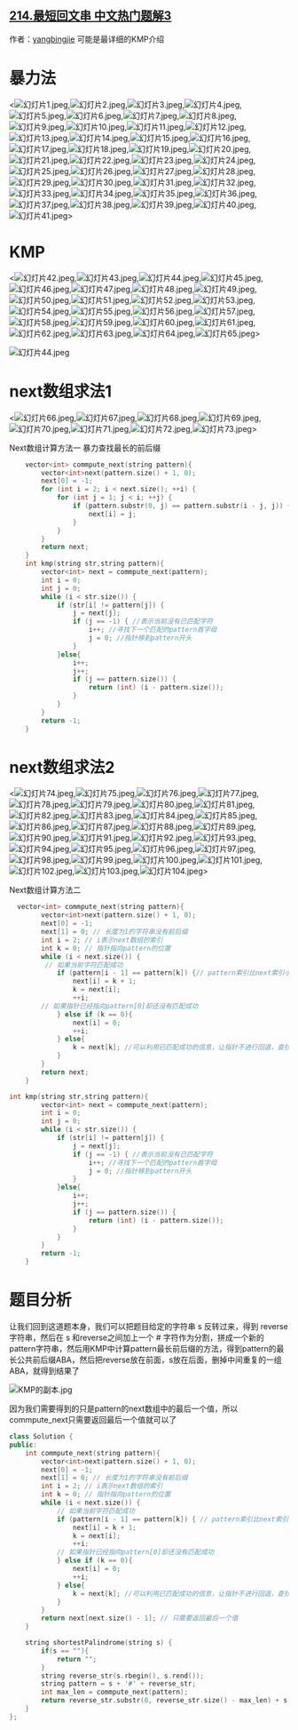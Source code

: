 ## [214.最短回文串 中文热门题解3](https://leetcode.cn/problems/shortest-palindrome/solutions/100000/tu-jie-kmpsuan-fa-by-yangbingjie)

作者：[yangbingjie](https://leetcode.cn/u/yangbingjie)
可能是最详细的KMP介绍
# 暴力法
<![幻灯片1.jpeg](https://pic.leetcode-cn.com/1598675197-QvppWZ-%E5%B9%BB%E7%81%AF%E7%89%871.jpeg),![幻灯片2.jpeg](https://pic.leetcode-cn.com/1598675213-nULmyj-%E5%B9%BB%E7%81%AF%E7%89%872.jpeg),![幻灯片3.jpeg](https://pic.leetcode-cn.com/1598675225-HROoGN-%E5%B9%BB%E7%81%AF%E7%89%873.jpeg),![幻灯片4.jpeg](https://pic.leetcode-cn.com/1598675280-moxLLg-%E5%B9%BB%E7%81%AF%E7%89%874.jpeg),![幻灯片5.jpeg](https://pic.leetcode-cn.com/1598675305-HkdyDC-%E5%B9%BB%E7%81%AF%E7%89%875.jpeg),![幻灯片6.jpeg](https://pic.leetcode-cn.com/1598675320-TvsRSz-%E5%B9%BB%E7%81%AF%E7%89%876.jpeg),![幻灯片7.jpeg](https://pic.leetcode-cn.com/1598675331-yNnHwj-%E5%B9%BB%E7%81%AF%E7%89%877.jpeg),![幻灯片8.jpeg](https://pic.leetcode-cn.com/1598675341-yKxfsS-%E5%B9%BB%E7%81%AF%E7%89%878.jpeg),![幻灯片9.jpeg](https://pic.leetcode-cn.com/1598675361-sizaKZ-%E5%B9%BB%E7%81%AF%E7%89%879.jpeg),![幻灯片10.jpeg](https://pic.leetcode-cn.com/1598675383-pfjFou-%E5%B9%BB%E7%81%AF%E7%89%8710.jpeg),![幻灯片11.jpeg](https://pic.leetcode-cn.com/1598675395-nVgFeR-%E5%B9%BB%E7%81%AF%E7%89%8711.jpeg),![幻灯片12.jpeg](https://pic.leetcode-cn.com/1598675441-PamPDq-%E5%B9%BB%E7%81%AF%E7%89%8712.jpeg),![幻灯片13.jpeg](https://pic.leetcode-cn.com/1598675455-QdDBif-%E5%B9%BB%E7%81%AF%E7%89%8713.jpeg),![幻灯片14.jpeg](https://pic.leetcode-cn.com/1598675467-KxFbsJ-%E5%B9%BB%E7%81%AF%E7%89%8714.jpeg),![幻灯片15.jpeg](https://pic.leetcode-cn.com/1598675474-jOkDiR-%E5%B9%BB%E7%81%AF%E7%89%8715.jpeg),![幻灯片16.jpeg](https://pic.leetcode-cn.com/1598675481-FybCEt-%E5%B9%BB%E7%81%AF%E7%89%8716.jpeg),![幻灯片17.jpeg](https://pic.leetcode-cn.com/1598675487-bsMmVM-%E5%B9%BB%E7%81%AF%E7%89%8717.jpeg),![幻灯片18.jpeg](https://pic.leetcode-cn.com/1598675495-UUAbUE-%E5%B9%BB%E7%81%AF%E7%89%8718.jpeg),![幻灯片19.jpeg](https://pic.leetcode-cn.com/1598675500-amHnMJ-%E5%B9%BB%E7%81%AF%E7%89%8719.jpeg),![幻灯片20.jpeg](https://pic.leetcode-cn.com/1598675508-rSMEFH-%E5%B9%BB%E7%81%AF%E7%89%8720.jpeg),![幻灯片21.jpeg](https://pic.leetcode-cn.com/1598675513-lAcAbf-%E5%B9%BB%E7%81%AF%E7%89%8721.jpeg),![幻灯片22.jpeg](https://pic.leetcode-cn.com/1598675518-PWDkXz-%E5%B9%BB%E7%81%AF%E7%89%8722.jpeg),![幻灯片23.jpeg](https://pic.leetcode-cn.com/1598675525-Udzkee-%E5%B9%BB%E7%81%AF%E7%89%8723.jpeg),![幻灯片24.jpeg](https://pic.leetcode-cn.com/1598675538-Tewpnz-%E5%B9%BB%E7%81%AF%E7%89%8724.jpeg),![幻灯片25.jpeg](https://pic.leetcode-cn.com/1598675560-kVlDnt-%E5%B9%BB%E7%81%AF%E7%89%8725.jpeg),![幻灯片26.jpeg](https://pic.leetcode-cn.com/1598675569-YQSmGP-%E5%B9%BB%E7%81%AF%E7%89%8726.jpeg),![幻灯片27.jpeg](https://pic.leetcode-cn.com/1598675582-sgyaxD-%E5%B9%BB%E7%81%AF%E7%89%8727.jpeg),![幻灯片28.jpeg](https://pic.leetcode-cn.com/1598675614-kuXHcK-%E5%B9%BB%E7%81%AF%E7%89%8728.jpeg),![幻灯片29.jpeg](https://pic.leetcode-cn.com/1598675619-deOFdg-%E5%B9%BB%E7%81%AF%E7%89%8729.jpeg),![幻灯片30.jpeg](https://pic.leetcode-cn.com/1598675633-FuioMl-%E5%B9%BB%E7%81%AF%E7%89%8730.jpeg),![幻灯片31.jpeg](https://pic.leetcode-cn.com/1598675666-EWSEbf-%E5%B9%BB%E7%81%AF%E7%89%8731.jpeg),![幻灯片32.jpeg](https://pic.leetcode-cn.com/1598675671-pURxcy-%E5%B9%BB%E7%81%AF%E7%89%8732.jpeg),![幻灯片33.jpeg](https://pic.leetcode-cn.com/1598675676-EcBTeu-%E5%B9%BB%E7%81%AF%E7%89%8733.jpeg),![幻灯片34.jpeg](https://pic.leetcode-cn.com/1598675681-hCCwlk-%E5%B9%BB%E7%81%AF%E7%89%8734.jpeg),![幻灯片35.jpeg](https://pic.leetcode-cn.com/1598675688-ilGqDD-%E5%B9%BB%E7%81%AF%E7%89%8735.jpeg),![幻灯片36.jpeg](https://pic.leetcode-cn.com/1598675699-zvCJwe-%E5%B9%BB%E7%81%AF%E7%89%8736.jpeg),![幻灯片37.jpeg](https://pic.leetcode-cn.com/1598675703-dDUrAo-%E5%B9%BB%E7%81%AF%E7%89%8737.jpeg),![幻灯片38.jpeg](https://pic.leetcode-cn.com/1598675708-xZESpL-%E5%B9%BB%E7%81%AF%E7%89%8738.jpeg),![幻灯片39.jpeg](https://pic.leetcode-cn.com/1598675713-xmbFxn-%E5%B9%BB%E7%81%AF%E7%89%8739.jpeg),![幻灯片40.jpeg](https://pic.leetcode-cn.com/1598675718-nOvUkP-%E5%B9%BB%E7%81%AF%E7%89%8740.jpeg),![幻灯片41.jpeg](https://pic.leetcode-cn.com/1598675725-xsPsDb-%E5%B9%BB%E7%81%AF%E7%89%8741.jpeg)>

# KMP
<![幻灯片42.jpeg](https://pic.leetcode-cn.com/1598675739-gNljIq-%E5%B9%BB%E7%81%AF%E7%89%8742.jpeg),![幻灯片43.jpeg](https://pic.leetcode-cn.com/1598675745-UBLgAP-%E5%B9%BB%E7%81%AF%E7%89%8743.jpeg),![幻灯片44.jpeg](https://pic.leetcode-cn.com/1598675754-SbLDRS-%E5%B9%BB%E7%81%AF%E7%89%8744.jpeg),![幻灯片45.jpeg](https://pic.leetcode-cn.com/1598675749-nnSgAj-%E5%B9%BB%E7%81%AF%E7%89%8745.jpeg),![幻灯片46.jpeg](https://pic.leetcode-cn.com/1598675765-xYUXRu-%E5%B9%BB%E7%81%AF%E7%89%8746.jpeg),![幻灯片47.jpeg](https://pic.leetcode-cn.com/1598675769-BcFFgY-%E5%B9%BB%E7%81%AF%E7%89%8747.jpeg),![幻灯片48.jpeg](https://pic.leetcode-cn.com/1598675773-rIgsrn-%E5%B9%BB%E7%81%AF%E7%89%8748.jpeg),![幻灯片49.jpeg](https://pic.leetcode-cn.com/1598675776-ZinlVB-%E5%B9%BB%E7%81%AF%E7%89%8749.jpeg),![幻灯片50.jpeg](https://pic.leetcode-cn.com/1598675779-JFxgwP-%E5%B9%BB%E7%81%AF%E7%89%8750.jpeg),![幻灯片51.jpeg](https://pic.leetcode-cn.com/1598675783-mdsoKo-%E5%B9%BB%E7%81%AF%E7%89%8751.jpeg),![幻灯片52.jpeg](https://pic.leetcode-cn.com/1598675796-NzcrDB-%E5%B9%BB%E7%81%AF%E7%89%8752.jpeg),![幻灯片53.jpeg](https://pic.leetcode-cn.com/1598675812-hnKsIV-%E5%B9%BB%E7%81%AF%E7%89%8753.jpeg),![幻灯片54.jpeg](https://pic.leetcode-cn.com/1598675817-LGiCyM-%E5%B9%BB%E7%81%AF%E7%89%8754.jpeg),![幻灯片55.jpeg](https://pic.leetcode-cn.com/1598675821-HUPUOA-%E5%B9%BB%E7%81%AF%E7%89%8755.jpeg),![幻灯片56.jpeg](https://pic.leetcode-cn.com/1598675827-LFBhmg-%E5%B9%BB%E7%81%AF%E7%89%8756.jpeg),![幻灯片57.jpeg](https://pic.leetcode-cn.com/1598675838-DKBKtZ-%E5%B9%BB%E7%81%AF%E7%89%8757.jpeg),![幻灯片58.jpeg](https://pic.leetcode-cn.com/1598675843-nSovTC-%E5%B9%BB%E7%81%AF%E7%89%8758.jpeg),![幻灯片59.jpeg](https://pic.leetcode-cn.com/1598675861-cxIAuq-%E5%B9%BB%E7%81%AF%E7%89%8759.jpeg),![幻灯片60.jpeg](https://pic.leetcode-cn.com/1598675864-FYmqee-%E5%B9%BB%E7%81%AF%E7%89%8760.jpeg),![幻灯片61.jpeg](https://pic.leetcode-cn.com/1598675868-wCdZkg-%E5%B9%BB%E7%81%AF%E7%89%8761.jpeg),![幻灯片62.jpeg](https://pic.leetcode-cn.com/1598675872-BLgEtb-%E5%B9%BB%E7%81%AF%E7%89%8762.jpeg),![幻灯片63.jpeg](https://pic.leetcode-cn.com/1598675875-ekknGq-%E5%B9%BB%E7%81%AF%E7%89%8763.jpeg),![幻灯片64.jpeg](https://pic.leetcode-cn.com/1598675879-BYRhHb-%E5%B9%BB%E7%81%AF%E7%89%8764.jpeg),![幻灯片65.jpeg](https://pic.leetcode-cn.com/1598675882-XETTZi-%E5%B9%BB%E7%81%AF%E7%89%8765.jpeg)>

![幻灯片44.jpeg](https://pic.leetcode-cn.com/1598675754-SbLDRS-%E5%B9%BB%E7%81%AF%E7%89%8744.jpeg)


# next数组求法1
<![幻灯片66.jpeg](https://pic.leetcode-cn.com/1598675915-fdTpwd-%E5%B9%BB%E7%81%AF%E7%89%8766.jpeg),![幻灯片67.jpeg](https://pic.leetcode-cn.com/1598675921-ppbJwb-%E5%B9%BB%E7%81%AF%E7%89%8767.jpeg),![幻灯片68.jpeg](https://pic.leetcode-cn.com/1598675924-bosPTz-%E5%B9%BB%E7%81%AF%E7%89%8768.jpeg),![幻灯片69.jpeg](https://pic.leetcode-cn.com/1598675927-OcpDkg-%E5%B9%BB%E7%81%AF%E7%89%8769.jpeg),![幻灯片70.jpeg](https://pic.leetcode-cn.com/1598675930-QNZIgD-%E5%B9%BB%E7%81%AF%E7%89%8770.jpeg),![幻灯片71.jpeg](https://pic.leetcode-cn.com/1598675933-sAJuUq-%E5%B9%BB%E7%81%AF%E7%89%8771.jpeg),![幻灯片72.jpeg](https://pic.leetcode-cn.com/1598675936-jzzosy-%E5%B9%BB%E7%81%AF%E7%89%8772.jpeg),![幻灯片73.jpeg](https://pic.leetcode-cn.com/1598675938-vrXgAD-%E5%B9%BB%E7%81%AF%E7%89%8773.jpeg)>

Next数组计算方法一
暴力查找最长的前后缀
```c++
    vector<int> commpute_next(string pattern){
        vector<int>next(pattern.size() + 1, 0);
        next[0] = -1;
        for (int i = 2; i < next.size(); ++i) {
            for (int j = 1; j < i; ++j) {
                if (pattern.substr(0, j) == pattern.substr(i - j, j)) {
                    next[i] = j;
                }
            }
        }
        return next;
    }
    int kmp(string str,string pattern){
        vector<int> next = commpute_next(pattern);
        int i = 0;
        int j = 0;
        while (i < str.size()) {
            if (str[i] != pattern[j]) {
                j = next[j];
                if (j == -1) { //表示当前没有已匹配字符
                    i++; //寻找下一个匹配的pattern首字母
                    j = 0; //指针移到pattern开头
                }
            }else{
                i++;
                j++;
                if (j == pattern.size()) {
                    return (int) (i - pattern.size());
                }
            }
        }
        return -1;
    }
```

# next数组求法2
<![幻灯片74.jpeg](https://pic.leetcode-cn.com/1601908275-cIAHbB-%E5%B9%BB%E7%81%AF%E7%89%8774.jpeg),![幻灯片75.jpeg](https://pic.leetcode-cn.com/1601908283-Ypqegl-%E5%B9%BB%E7%81%AF%E7%89%8775.jpeg),![幻灯片76.jpeg](https://pic.leetcode-cn.com/1601908287-hWlQWl-%E5%B9%BB%E7%81%AF%E7%89%8776.jpeg),![幻灯片77.jpeg](https://pic.leetcode-cn.com/1601908291-vpuKuy-%E5%B9%BB%E7%81%AF%E7%89%8777.jpeg),![幻灯片78.jpeg](https://pic.leetcode-cn.com/1601908295-jEslIx-%E5%B9%BB%E7%81%AF%E7%89%8778.jpeg),![幻灯片79.jpeg](https://pic.leetcode-cn.com/1601908299-ndzZRh-%E5%B9%BB%E7%81%AF%E7%89%8779.jpeg),![幻灯片80.jpeg](https://pic.leetcode-cn.com/1601908303-fhBfvU-%E5%B9%BB%E7%81%AF%E7%89%8780.jpeg),![幻灯片81.jpeg](https://pic.leetcode-cn.com/1601908312-pSqIIp-%E5%B9%BB%E7%81%AF%E7%89%8781.jpeg),![幻灯片82.jpeg](https://pic.leetcode-cn.com/1602131394-MKIrgy-%E5%B9%BB%E7%81%AF%E7%89%8782.jpeg),![幻灯片83.jpeg](https://pic.leetcode-cn.com/1602131400-dULCMG-%E5%B9%BB%E7%81%AF%E7%89%8783.jpeg),![幻灯片84.jpeg](https://pic.leetcode-cn.com/1601908332-wFOFAe-%E5%B9%BB%E7%81%AF%E7%89%8784.jpeg),![幻灯片85.jpeg](https://pic.leetcode-cn.com/1601908336-yOOEJu-%E5%B9%BB%E7%81%AF%E7%89%8785.jpeg),![幻灯片86.jpeg](https://pic.leetcode-cn.com/1601908339-wUWWTk-%E5%B9%BB%E7%81%AF%E7%89%8786.jpeg),![幻灯片87.jpeg](https://pic.leetcode-cn.com/1601908343-EOInue-%E5%B9%BB%E7%81%AF%E7%89%8787.jpeg),![幻灯片88.jpeg](https://pic.leetcode-cn.com/1601908348-gSDDKu-%E5%B9%BB%E7%81%AF%E7%89%8788.jpeg),![幻灯片89.jpeg](https://pic.leetcode-cn.com/1601908352-ZhCJeB-%E5%B9%BB%E7%81%AF%E7%89%8789.jpeg),![幻灯片90.jpeg](https://pic.leetcode-cn.com/1601908357-CQNBuV-%E5%B9%BB%E7%81%AF%E7%89%8790.jpeg),![幻灯片91.jpeg](https://pic.leetcode-cn.com/1601908361-VKQQsk-%E5%B9%BB%E7%81%AF%E7%89%8791.jpeg),![幻灯片92.jpeg](https://pic.leetcode-cn.com/1601908366-kXZlSR-%E5%B9%BB%E7%81%AF%E7%89%8792.jpeg),![幻灯片93.jpeg](https://pic.leetcode-cn.com/1602131404-AWcrQu-%E5%B9%BB%E7%81%AF%E7%89%8793.jpeg),![幻灯片94.jpeg](https://pic.leetcode-cn.com/1602131408-CCENPh-%E5%B9%BB%E7%81%AF%E7%89%8794.jpeg),![幻灯片95.jpeg](https://pic.leetcode-cn.com/1601908379-nupyxh-%E5%B9%BB%E7%81%AF%E7%89%8795.jpeg),![幻灯片96.jpeg](https://pic.leetcode-cn.com/1601908386-Skmjpd-%E5%B9%BB%E7%81%AF%E7%89%8796.jpeg),![幻灯片97.jpeg](https://pic.leetcode-cn.com/1601908390-FHIibM-%E5%B9%BB%E7%81%AF%E7%89%8797.jpeg),![幻灯片98.jpeg](https://pic.leetcode-cn.com/1601908394-BCIBGe-%E5%B9%BB%E7%81%AF%E7%89%8798.jpeg),![幻灯片99.jpeg](https://pic.leetcode-cn.com/1602131411-wwWhzh-%E5%B9%BB%E7%81%AF%E7%89%8799.jpeg),![幻灯片100.jpeg](https://pic.leetcode-cn.com/1602131414-rbdeBN-%E5%B9%BB%E7%81%AF%E7%89%87100.jpeg),![幻灯片101.jpeg](https://pic.leetcode-cn.com/1601908411-Sxigmq-%E5%B9%BB%E7%81%AF%E7%89%87101.jpeg),![幻灯片102.jpeg](https://pic.leetcode-cn.com/1602131422-mJACKt-%E5%B9%BB%E7%81%AF%E7%89%87102.jpeg),![幻灯片103.jpeg](https://pic.leetcode-cn.com/1602131427-SYadOt-%E5%B9%BB%E7%81%AF%E7%89%87103.jpeg),![幻灯片104.jpeg](https://pic.leetcode-cn.com/1601908426-ybqmrL-%E5%B9%BB%E7%81%AF%E7%89%87104.jpeg)>

Next数组计算方法二
```c++
  vector<int> commpute_next(string pattern){
        vector<int>next(pattern.size() + 1, 0);
        next[0] = -1;
        next[1] = 0; // 长度为1的字符串没有前后缀
        int i = 2; // i表示next数组的索引
        int k = 0; // 指针指向pattern的位置
        while (i < next.size()) {
	     // 如果当前字符匹配成功
            if (pattern[i - 1] == pattern[k]) {// pattern索引比next索引小1
                next[i] = k + 1;
                k = next[i];
                ++i;
	    // 如果指针已经指向pattern[0]却还没有匹配成功
            } else if (k == 0){
                next[i] = 0;
                ++i;
            } else{
                k = next[k]; //可以利用已匹配成功的信息，让指针不进行回退，查找next数组
            }
        }
        return next;
    }

int kmp(string str,string pattern){
        vector<int> next = commpute_next(pattern);
        int i = 0;
        int j = 0;
        while (i < str.size()) {
            if (str[i] != pattern[j]) {
                j = next[j];
                if (j == -1) { //表示当前没有已匹配字符
                    i++; //寻找下一个匹配的pattern首字母
                    j = 0; //指针移到pattern开头
                }
            }else{
                i++;
                j++;
                if (j == pattern.size()) {
                    return (int) (i - pattern.size()); 
                }
            }
        }
        return -1;
    }
```


# 题目分析
让我们回到这道题本身，我们可以把题目给定的字符串 s 反转过来，得到 reverse 字符串，然后在 s 和reverse之间加上一个 # 字符作为分割，拼成一个新的pattern字符串，然后用KMP中计算pattern最长前后缀的方法，得到pattern的最长公共前后缀ABA，然后把reverse放在前面，s放在后面，删掉中间重复的一组ABA，就得到结果了

![KMP的副本.jpg](https://pic.leetcode-cn.com/1598681553-cncWFQ-KMP%E7%9A%84%E5%89%AF%E6%9C%AC.jpg)

因为我们需要得到的只是pattern的next数组中的最后一个值，所以commpute_next只需要返回最后一个值就可以了

```c++
class Solution {
public:
    int commpute_next(string pattern){
        vector<int>next(pattern.size() + 1, 0);
        next[0] = -1;
        next[1] = 0; // 长度为1的字符串没有前后缀
        int i = 2; // i表示next数组的索引
        int k = 0; // 指针指向pattern的位置
        while (i < next.size()) {
            // 如果当前字符匹配成功
            if (pattern[i - 1] == pattern[k]) { // pattern索引比next索引小1
                next[i] = k + 1;
                k = next[i];
                ++i;
            // 如果指针已经指向pattern[0]却还没有匹配成功
            } else if (k == 0){
                next[i] = 0;
                ++i;
            } else{
                k = next[k]; //可以利用已匹配成功的信息，让指针不进行回退，查找next数组
            }
        }
        return next[next.size() - 1]; // 只需要返回最后一个值
    }

    string shortestPalindrome(string s) {
        if(s == ""){
            return "";
        }
        string reverse_str(s.rbegin(), s.rend());
        string pattern = s + '#' + reverse_str;
        int max_len = commpute_next(pattern);
        return reverse_str.substr(0, reverse_str.size() - max_len) + s;
    }
};
```